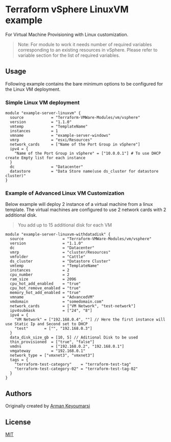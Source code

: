 # Terraform vSphere LinuxVM example

For Virtual Machine Provisioning with Linux customization.

> Note: For module to work it needs number of required variables corresponding to an existing resources in vSphere. Please refer to variable section for the list of required variables.

## Usage

Following example contains the bare minimum options to be configured for the Linux VM deployment.

### Simple Linux VM deployment

```hcl
module "example-server-linuxvm" {
  source            = "Terraform-VMWare-Modules/vm/vsphere"
  version           = "1.1.0"
  vmtemp            = "TemplateName"
  instances         = 1
  vmname            = "example-server-windows"
  vmrp              = "esxi/Resources"
  network_cards     = ["Name of the Port Group in vSphere"]
  ipv4 = {
    "Name of the Port Group in vSphere" = ["10.0.0.1"] # To use DHCP create Empty list for each instance
  }
  dc                = "Datacenter"
  datastore         = "Data Store name(use ds_cluster for datastore cluster)"
}
```

### Example of Advanced Linux VM Customization

Below example will deploy 2 instance of a virtual machine from a linux template. The virtual machines are configured to use 2 network cards with 2 additional disk.

> You add up to 15 additional disk for each VM

```hcl
module "example-server-linuxvm-withdatadisk" {
  source                 = "Terraform-VMWare-Modules/vm/vsphere"
  version                = "1.1.0"
  dc                     = "Datacenter"
  vmrp                   = "cluster/Resources"
  vmfolder               = "Cattle"
  ds_cluster             = "Datastore Cluster"
  vmtemp                 = "TemplateName"
  instances              = 2
  cpu_number             = 2
  ram_size               = 2096
  cpu_hot_add_enabled    = "true"
  cpu_hot_remove_enabled = "true"
  memory_hot_add_enabled = "true"
  vmname                 = "AdvancedVM"
  vmdomain               = "somedomain.com"
  network_cards          = ["VM Network", "test-network"]
  ipv4submask            = ["24", "8"]
  ipv4 = {
    "VM Network" = ["192.168.0.4", ""] // Here the first instance will use Static Ip and Second set to DHCP
    "test"       = ["", "192.168.0.3"]
  }
  data_disk_size_gb = [10, 5] // Aditional Disk to be used
  thin_provisioned  = ["true", "false"]
  vmdns             = ["192.168.0.2", "192.168.0.1"]
  vmgateway         = "192.168.0.1"
  network_type = ["vmxnet3", "vmxnet3"]
  tags = {
    "terraform-test-category"    = "terraform-test-tag"
    "terraform-test-category-02" = "terraform-test-tag-02"
  }
}
```

## Authors

Originally created by [Arman Keyoumarsi](https://github.com/Arman-Keyoumarsi)

## License

[MIT](LICENSE)
